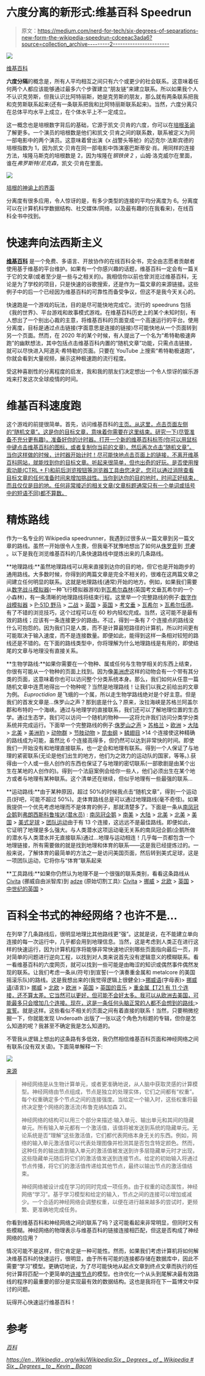 # 六度分离的新形式:维基百科 Speedrun

> 原文：<https://medium.com/nerd-for-tech/six-degrees-of-separations-new-form-the-wikipedia-speedrun-cdceeac3ada6?source=collection_archive---------2----------------------->

![](img/0fed15145770f45dea53000279b770f6.png)

[维基百科](https://en.wikipedia.org/wiki/Wikipedia)

**六度分隔**的概念是，所有人平均相互之间只有六个或更少的社会联系。这意味着任何两个人都应该能够通过最多六个步骤建立“朋友链”来建立联系。所以如果我个人不认识克劳斯，但我认识比阿特丽斯，她是克劳斯的朋友，那么就有两条联系把我和克劳斯联系起来(还有一条联系把我和比阿特丽斯联系起来)。当然，六度分离只在总体平均水平上成立，在个体水平上不一定成立。

这一概念也是培根数字背后的基础，它源于凯文·贝肯的六度，你可以在[培根圣谕](https://oracleofbacon.org/)了解更多。一个演员的培根数是他们和凯文·贝肯之间的联系数，联系被定义为同一部电影中的两个演员。这意味着曾出演《x 战警头等舱》的迈克尔·法斯宾德的培根指数为 1，因为凯文·贝肯在同一部电影中饰演塞巴斯蒂安·肖。用同样的连接方法，埃隆马斯克的培根数是 2，因为埃隆在*钢铁侠 2* ，山姆·洛克威尔在里面，谁在*弗罗斯特/尼克森*，凯文·贝肯在里面。

![](img/030db3fc1e044f5de4610aeaa6a1b42a.png)

[培根的神谕上的界面](https://oracleofbacon.org/movielinks.php)

分离度有很多应用，令人惊讶的是，有多少类型的连接的平均分离度为 6。分离度可以在计算机科学数据结构、社交媒体/网络，以及最有趣的(在我看来)，在线百科全书中找到。

# 快速奔向法西斯主义

[**维基百科**](https://en.wikipedia.org/wiki/Wikipedia) 是一个免费、多语言、开放协作的在线百科全书，完全由志愿者贡献者使用基于维基的平台维护。如果有一个你感兴趣的话题，维基百科一定会有一篇关于它的文章(或者至少是一些与之相关的)。我相信你以前也曾浏览过维基百科，无论是为了学校的项目，只是快速的谷歌搜索，还是作为一篇文章的来源链接。这些例子中的后一个已经因为维基百科的可靠性而备受争议，但这不是我今天关心的。

快速跑是一个游戏的玩法，目的是尽可能快地完成它。流行的 speedruns 包括《我的世界》、平台游戏和故事模式游戏。在维基百科历史上的某个未知时刻，有人想出了一个别出心裁的主意，将维基百科的页面变成一个高速运行的平台。使用分离度，目标是通过点击链接(字面意思是连接的链接)尽可能快地从一个页面转到另一个页面。然而，在 2020 年的某个时候，有人提出了一个名为“希特勒极速奔跑”的幽默想法，其中包括点击维基百科内置的“随机文章”功能，只需点击链接，就可以尽快进入阿道夫·希特勒的页面。只要在 YouTube 上搜索“希特勒极速跑”，你就会看到大量视频，展示这种极速跑的流行程度。

受这种喜剧性的分离程度的启发，我和我的朋友们决定想出一个令人惊讶的娱乐游戏来打发这次全球疫情的时间。

# 维基百科速度跑

这个游戏的前提很简单。首先，访问维基百科的[主页。从这里，点击页面左侧的“随机文章”。这是你的目标文章，意味着你需要在这里结束。研究一下(尽管准备不充分更有趣)，准备好你的计时器。打开一个新的维基百科标签(你可以用鼠标中键点击维基百科的图标，或者复制你当前的文章)，然后再次点击“随机文章”。当你这样做的时候，计时器开始计时！尽可能快地点击页面上的链接，不离开维基百科网站，就能找到你的目标文章。听起来很简单，但也出奇的好玩。是否使用搜索功能(CTRL + F)和前后浏览按钮等浏览器工具由您决定，您可以通过消除查看目标文章的任何准备时间来增加挑战性。当你到达你的目的地时，时间正好结束，而且仅仅是目的地。任何非常接近的相关文章(文章标题通常只有一个单词或括号中的短语不同)都不算数。](https://en.wikipedia.org/wiki/Main_Page)

# 精炼路线

作为一名专业的 Wikipedia speedrunner，我遇到过很多从一篇文章到另一篇文章的路线。虽然一开始很令人生畏，但我毫不犹豫地想出了如何从[侏罗音](https://en.wikipedia.org/wiki/Sound_of_Jura)到 [*节奏*](https://en.wikipedia.org/wiki/Euproctidion) 。以下是我在浏览维基百科的几条快速路线中提炼出来的几条路线。

**地理路线:**虽然地理路线可以用来直接到达你的目的地，但它也是开始跑步的通用路线。大多数时候，你得到的两篇文章是完全不相关的，很难在这两篇文章之间建立任何明显的联系。这就是地理路线(通常)开始的地方。例如，如果我们需要从[数字战斗模拟器](https://en.wikipedia.org/wiki/Digital_Combat_Simulator)(一种飞行模拟器游戏)到[瓦希尔森林](https://en.wikipedia.org/wiki/Tile_Hill_Wood)(英国考文垂瓦希尔的一个小森林)，有一条清晰的地理路线将结束行程。这里举一个完整路线的例子:[数字作战模拟器](https://en.wikipedia.org/wiki/Digital_Combat_Simulator) > [P-51D 野马](https://en.wikipedia.org/wiki/P-51D_Mustang) > [二战](https://en.wikipedia.org/wiki/World_War_II) > [英国](https://en.wikipedia.org/wiki/United_Kingdom) > [英国](https://en.wikipedia.org/wiki/England) > [考文垂](https://en.wikipedia.org/wiki/Coventry) > [瓦希尔](https://en.wikipedia.org/wiki/Tile_Hill) > [瓦希尔伍德](https://en.wikipedia.org/wiki/Tile_Hill_Wood)。有了不错的浏览技巧，这个过程可以在 60 秒内轻松完成。当然，这可能不是最有效的路线；应该有一条连接更少的路由。不过，得到一条有 7 个连接点的路线没什么可抱怨的。因为我们只是人类，而不是计算最短路径的计算机，所以时间更有可能取决于输入速度，而不是连接数量。即便如此，能得到这样一条相对较短的路线还是不错的。在下面的路线类型中，你将理解为什么地理路线是有用的，即使结尾的文章与地理没有直接关系。

**生物学路线:**如果你需要在一个物种、属或任何与生物学相关的东西上结束，你很有可能从一个物种的页面上找到。因为像[美洲虎](https://en.wikipedia.org/wiki/Jaguar)这样的动物会有一个带有其分类的页面，这意味着你也可以访问整个分类系统本身。那么，我们如何从任意一篇随机文章中连贯地得出一个物种呢？当然是地理路线！让我们以我之前给出的文章为例。 *Euproctidion* 是飞蛾的一个属，所以走生物学路线绝对是个好主意。但是我们的首发文章是…侏罗山之声？那到底是什么？原来，汝拉海峡是苏格兰阿盖尔郡和布特的一个海峡。通过与地理学的直接联系，我们还可以了解地理位置的生态学。通过生态学，我们可以访问一个随机的物种——这将允许我们访问分类学分类系统并完成运行。下面举一个完整路线的例子:[侏罗山之声](https://en.wikipedia.org/wiki/Sound_of_Jura) > [苏格兰](https://en.wikipedia.org/wiki/Scotland) > [欧洲](https://en.wikipedia.org/wiki/Europe) > [大陆](https://en.wikipedia.org/wiki/Continent) > [北美](https://en.wikipedia.org/wiki/North_America) > [美洲豹](https://en.wikipedia.org/wiki/Jaguar) > [动物群](https://en.wikipedia.org/wiki/Animal) > [节肢动物](https://en.wikipedia.org/wiki/Arthropod) > [昆虫纲](https://en.wikipedia.org/wiki/Insecta) > [鳞翅目](https://en.wikipedia.org/wiki/Lepidoptera) >14 个连接使这种精确的路线成为可能，虽然比 6 个连接高得多，但仍然可以达到非常快的时间。即使我们一开始没有和地理直接联系，也一定会和地理有联系。得到一个人保证了与地理的紧密联系(无论是他们出生的地方，他们为之效力的运动队的国家，等等。).获得由一个人或一些人创作的东西也保证了与地理的密切联系(一部歌剧是由某个出生在某地的人创作的)。得到一个法庭案例会给你一些人，他们必须出生在某个地方或者与地理有某种联系。这个清单还在继续，但似乎地理有一些最强的联系…

**运动路线:**由于某种原因，超过 50%的时候我点击“随机文章”，得到一个运动员(好吧，可能不超过 50%)。走体育路线总是可以通过地理路线(毫不奇怪)。如果我提供一个优先考虑地理而不是体育的例子，那就清楚多了。下面是一条从[南凤冠企鹅](https://en.wikipedia.org/wiki/Southern_rockhopper_penguin)到[弗朗西斯科鲁埃达(潜水员)](https://en.wikipedia.org/wiki/Francisco_Rueda_(diver)) : [南凤冠企鹅](https://en.wikipedia.org/wiki/Southern_rockhopper_penguin) > [南美](https://en.wikipedia.org/wiki/South_America) > [大陆](https://en.wikipedia.org/wiki/Continent) > [北美](https://en.wikipedia.org/wiki/North_America) > [北美](https://en.wikipedia.org/wiki/Northern_America) *>* [美国](https://en.wikipedia.org/wiki/United_States) > [美式足球](https://en.wikipedia.org/wiki/American_football) > [团队运动](https://en.wikipedia.org/wiki/Team_sport)由于有 13 个连接，这远远不是最佳路线。即便如此，它证明了地理是多么强大。与人类潜水这项运动毫无关系的南凤冠企鹅(企鹅所做的潜水与人类潜水并无直接联系)通过…地理与运动相连！几乎每一页都包含一个地理链接，所有需要做的就是找到地理和体育的联系——这是我已经提炼过的。一般来说，了解体育的最简单的方法之一是访问美国页面，然后转到美式足球，这是一项团队运动，它将你与“体育”联系起来

**工具路线:**如果你仍然认为地理不是一个很强的联系类别，看看这条路线从 [Civita](https://en.wikipedia.org/wiki/Civita) (挪威自由派智库)到 [adze](https://en.wikipedia.org/wiki/Adze) (原始切割工具): [Civita](https://en.wikipedia.org/wiki/Civita) > [挪威](https://en.wikipedia.org/wiki/Norway) > [北欧](https://en.wikipedia.org/wiki/Northern_Europe) > [英国](https://en.wikipedia.org/wiki/England) > [中世纪的英国](https://en.wikipedia.org/wiki/England_in_the_Middle_Ages) >

# 百科全书式的神经网络？也许不是…

在列举了几条路线后，很明显地理比其他路线更“强”。这就是说，在不能建立单向连接的每一次运行中，几乎都会用到地理信息。当然，这是考虑到人类正在进行这样的快速运行，因为计算机程序将能够非常快速地识别哪些页面指向最后一页，并对简单的问题进行逆向工程，以找到对人类来说首先没有逻辑意义的模糊联系。看一看维基百科的六度网页，就可以找到一些可能是由晦涩的知识或偶然事件偶然发现的联系。让我们考虑一条从(符号)到宣誓(一个演奏重金属和 metalcore 的美国摇滚乐队)的路线。这是我想出来的(我觉得逻辑上很健全):>[挪威语](https://en.wikipedia.org/wiki/Danish_and_Norwegian_alphabet)(字母表)> [挪威语](https://en.wikipedia.org/wiki/Norwegian_language)(语言)> [挪威](https://en.wikipedia.org/wiki/Norway) > [北欧](https://en.wikipedia.org/wiki/Northern_Europe) > [欧洲](https://en.wikipedia.org/wiki/Europe) > [英国](https://en.wikipedia.org/wiki/England) > [英国的音乐](https://en.wikipedia.org/wiki/Music_of_the_United_Kingdom) *>* [重金属【T21 有 11 个连接，还不算太差。它当然可以更好，但可能不会好太多。我可以从欧洲去美国，可能最多只会增加几个连接。现在，这是一条任何头脑正常的人都不会想到的路线:](https://en.wikipedia.org/wiki/Heavy_metal_music)>[宣誓](https://en.wikipedia.org/wiki/Underoath)。就是这样。这些看似不相关的页面之间有着直接的联系！当然，只要稍微挖掘一下，你就能发现 Underoath 出版了一张以这个角色为标题的专辑，但你是怎么知道的呢？我甚至不确定我是怎么知道的。

不管我从逻辑上想出的这条路有多低效，我仍然相信维基百科页面和神经网络之间有联系(没有双关语)。下面简单解释一下:

![](img/6a99ec0270df7805b1c12315470467df.png)

[来源](https://www.google.com/url?sa=i&url=https%3A%2F%2Fwww.pinterest.com%2Fpin%2F540713499009847029%2F&psig=AOvVaw2iciyQ87U-KP3Xqbj9lTCH&ust=1615923809729000&source=images&cd=vfe&ved=0CA0QjhxqFwoTCNic7MCHs-8CFQAAAAAdAAAAABAD)

> 神经网络是从生物计算单元，或者更准确地说，从人脑中获取灵感的计算模型。神经网络由节点组成，节点是独立的处理实体，它们之间都有“权重”。每个权重确定多个节点之间的连接强度。当给定一个输入时，这些权重将最终决定整个网络的激活流(布鲁克纳&加森 2)。
> 
> 神经网络的结构可以用三个部分来描述:输入单元、输出单元和其间的隐藏单元。所有输入单元都有一个激活值，该值将被发送到系统的隐藏单元。无论系统是否“理解”这些激活值，它们都代表网络本身无关的东西。例如，网络的输入单元激活值可以代表处理图像并检测其是否包含特定颜色。然而，这种任务的输出直到输入单元的激活值被发送到许多层隐藏单元时才出现，这些隐藏单元随后将它们的激活值发送到连接节点。给定的初始输入将通过节点传播，将它们的激活值传递给其他节点，最终以输出节点的激活值结束。
> 
> 神经网络被设计成在学习的同时完成一项任务。由于权重的动态属性，神经网络“学习”。基于学习模型和给定的输入，节点之间的连接可以增加或减少。一个合适的神经网络会调整权重，以便在进行越来越多的尝试时，更频繁、更准确地完成任务。

你看到维基百科和神经网络之间的联系了吗？这可能看起来非常明显，但同时又有些模糊。神经网络的物理表示与维基百科的链接连接相匹配，但这是否构成了神经网络的应用？

情况可能不是这样，但它肯定是一种可能性。然而，如果我们考虑计算机将如何解决维基百科的快速运行，很明显，由于所有可能的连接都存储在数据库中，因此不需要“学习”模型。更确切地说，为了尽可能快地从起点文章到终点文章而执行的任何计算将匹配一个更简单的[连接节点](https://www.mathworks.com/help/matlab/math/directed-and-undirected-graphs.html#:~:text=Undirected%20graphs%20have%20edges%20that,be%20traversed%20in%20both%20directions.&text=Directed%20graphs%20have%20edges%20with,traversed%20in%20a%20single%20direction.)的模型。也许优化一个从头到尾解决最有效路线的程序的最重要的部分是实现最有效的数据结构。这也是我将在下一篇博文中探讨的问题。

玩得开心快速运行维基百科！

# 参考

*[*百科*](https://en.wikipedia.org/wiki/Main_Page)*

*[https://en . Wikipedia . org/wiki/Wikipedia:Six _ Degrees _ of _ Wikipedia # Six _ Degrees _ to _ Kevin _ Bacon](https://en.wikipedia.org/wiki/Wikipedia:Six_degrees_of_Wikipedia#Six_Degrees_to_Kevin_Bacon)*